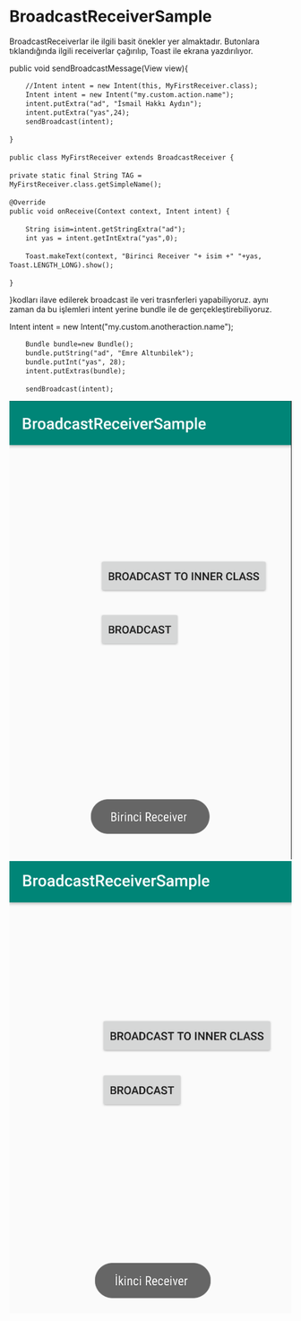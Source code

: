 # BroadcastReceiverSample

BroadcastReceiverlar ile ilgili basit önekler yer almaktadır. Butonlara tıklandığında ilgili receiverlar çağırılıp, Toast ile ekrana yazdırılıyor.

 public void sendBroadcastMessage(View view){

        //Intent intent = new Intent(this, MyFirstReceiver.class);
        Intent intent = new Intent("my.custom.action.name");
        intent.putExtra("ad", "İsmail Hakkı Aydın");
        intent.putExtra("yas",24);
        sendBroadcast(intent);

    }
    
    public class MyFirstReceiver extends BroadcastReceiver {

    private static final String TAG = MyFirstReceiver.class.getSimpleName();

    @Override
    public void onReceive(Context context, Intent intent) {

        String isim=intent.getStringExtra("ad");
        int yas = intent.getIntExtra("yas",0);

        Toast.makeText(context, "Birinci Receiver "+ isim +" "+yas, Toast.LENGTH_LONG).show();

    }
}kodları ilave edilerek broadcast ile veri trasnferleri yapabiliyoruz. aynı zaman da bu işlemleri intent yerine bundle ile de gerçekleştirebiliyoruz.

 Intent intent = new Intent("my.custom.anotheraction.name");
 
        Bundle bundle=new Bundle();
        bundle.putString("ad", "Emre Altunbilek");
        bundle.putInt("yas", 28);
        intent.putExtras(bundle);
 
        sendBroadcast(intent);
 

![alt text](https://github.com/ihaydinn/BroadcastReceiverSample/blob/master/broadcastreceiver.png)
![alt text](https://github.com/ihaydinn/BroadcastReceiverSample/blob/master/broadcastreceiver2.png)

